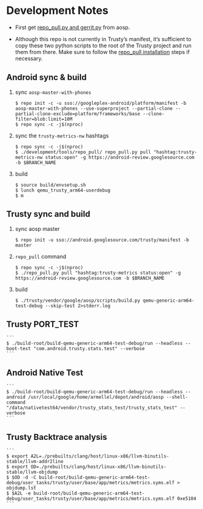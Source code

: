 # Development Notes

*    First get [repo_pull.py and gerrit.py](https://android.googlesource.com/platform/development/+/master/tools/repo_pull/) from aosp.

*    Although this repo is not currently in Trusty’s manifest, it’s sufficient to copy these two python scripts to the root of the Trusty project and run them from there. Make sure to follow the [repo_pull installation](https://android.googlesource.com/platform/development/+/master/tools/repo_pull/#installation) steps if necessary.

## Android sync & build


1. sync `aosp-master-with-phones`

    ```
    $ repo init -c -u sso://googleplex-android/platform/manifest -b aosp-master-with-phones --use-superproject --partial-clone --partial-clone-exclude=platform/frameworks/base --clone-filter=blob:limit=10M
    $ repo sync -c -j$(nproc)
    ```

2. sync the `trusty-metrics-nw` hashtags


    ```
    $ repo sync -c -j$(nproc)
    $ ./development/tools/repo_pull/ repo_pull.py pull "hashtag:trusty-metrics-nw status:open" -g https://android-review.googlesource.com -b $BRANCH_NAME
    ```


3. build

    ```
    $ source build/envsetup.sh
    $ lunch qemu_trusty_arm64-userdebug
    $ m
    ```

## Trusty sync and build

1. sync aosp master

    ```
    $ repo init -u sso://android.googlesource.com/trusty/manifest -b master
    ```

2. `repo_pull` command

    ```
    $ repo sync -c -j$(nproc)
    $ ./repo_pull.py pull "hashtag:trusty-metrics status:open" -g https://android-review.googlesource.com -b $BRANCH_NAME
    ```

3. build

    ```
    $ ./trusty/vendor/google/aosp/scripts/build.py qemu-generic-arm64-test-debug --skip-test 2>stderr.log
    ```

## Trusty PORT_TEST


    ```
    $ ./build-root/build-qemu-generic-arm64-test-debug/run --headless --boot-test "com.android.trusty.stats.test" --verbose
    ```

## Android Native Test


    ```
    $ ./build-root/build-qemu-generic-arm64-test-debug/run --headless --android /usr/local/google/home/armellel/depot/android/aosp --shell-command "/data/nativetest64/vendor/trusty_stats_test/trusty_stats_test" --verbose
    ```

## Trusty Backtrace analysis


    ```
    $ export A2L=./prebuilts/clang/host/linux-x86/llvm-binutils-stable/llvm-addr2line
    $ export OD=./prebuilts/clang/host/linux-x86/llvm-binutils-stable/llvm-objdump
    $ $OD -d -C build-root/build-qemu-generic-arm64-test-debug/user_tasks/trusty/user/base/app/metrics/metrics.syms.elf > objdump.lst
    $ $A2L -e build-root/build-qemu-generic-arm64-test-debug/user_tasks/trusty/user/base/app/metrics/metrics.syms.elf 0xe5104
    ```
